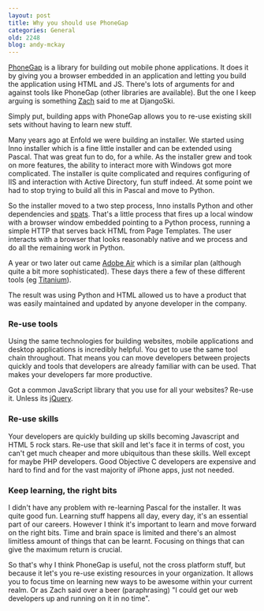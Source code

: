 ```yaml
---
layout: post
title: Why you should use PhoneGap
categories: General
old: 2248
blog: andy-mckay
---
```

<p><a href="http://phonegap.com/">PhoneGap</a> is a library for building out mobile phone applications. It does it by giving you a browser embedded in an application and letting you build the application using HTML and JS. There's lots of arguments for and against tools like PhoneGap (other libraries are available). But the one I keep arguing is something <a href="http://docs.google.com/fileview?id=0B29qXMz8reouYzJhMjhhZDMtOTQ5MC00NjY3LWIxM2EtY2U3ZmI2NzQzYjk3&hl=en">Zach</a> said to me at DjangoSki.</p>

<p>Simply put, building apps with PhoneGap allows you to re-use existing skill sets without having to learn new stuff.</p>

<p>Many years ago at Enfold we were building an installer. We started using Inno installer which is a fine little installer and can be extended using Pascal. That was great fun to do, for a while. As the installer grew and took on more features, the ability to interact more with Windows got more complicated. The installer is quite complicated and requires configuring of IIS and interaction with Active Directory, fun stuff indeed. At some point we had to stop trying to build all this in Pascal and move to Python.</p>

<p>So the installer moved to a two step process, Inno installs Python and other dependencies and <a href="http://www.enfoldsystems.com/developer/software/spats">spats</a>. That's a little process that fires up a local window with a browser window embedded pointing to a Python process, running a simple HTTP that serves back HTML from Page Templates. The user interacts with a browser that looks reasonably native and we process and do all the remaining work in Python.</p>

<p>A year or two later out came <a href="http://www.adobe.com/products/air/">Adobe Air</a> which is a similar plan (although quite a bit more sophisticated). These days there a few of these different tools (eg <a href="http://www.appcelerator.com/products/titanium-cross-platform-application-development/">Titanium</a>).</p>

<p>The result was using Python and HTML allowed us to have a product that was easily maintained and updated by anyone developer in the company.</p>

<h3>Re-use tools</h3>

<p>Using the same technologies for building websites, mobile applications and desktop applications is incredibly helpful. You get to use the same tool chain throughout. That means you can move developers between projects quickly and tools that developers are already familiar with can be used. That makes your developers far more productive.</p>

<p>Got a common JavaScript library that you use for all your websites? Re-use it. Unless its <a href="http://twitter.com/andymckay/status/10743307503">jQuery</a>.</p>

<h3>Re-use skills</h3>

<p>Your developers are quickly building up skills becoming Javascript and HTML 5 rock stars. Re-use that skill and let's face it in terms of cost, you can't get much cheaper and more ubiquitous than these skills. Well except for maybe PHP developers. Good Objective C developers are expensive and hard to find and for the vast majority of iPhone apps, just not needed.</p>

<h3>Keep learning, the right bits</h3>

<p>I didn't have any problem with re-learning Pascal for the installer. It was quite good fun. Learning stuff happens all day, every day, it's an essential part of our careers. However I think it's important to learn and move forward on the right bits. Time and brain space is limited and there's an almost limitless amount of things that can be learnt. Focusing on things that can give the maximum return is crucial.</p>

<p>So that's why I think PhoneGap is useful, not the cross platform stuff, but because it let's you re-use existing resources in your organization. It allows you to focus time on learning new ways to be awesome within your current realm. Or as Zach said over a beer (paraphrasing) "I could get our web developers up and running on it in no time".</p>